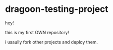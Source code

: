 # dragoon-testing-project

hey!

this is my first OWN repository!

i usaully fork other projects and deploy them.



